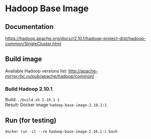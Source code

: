 # Hadoop Base Image

## Documentation
https://hadoop.apache.org/docs/r2.10.1/hadoop-project-dist/hadoop-common/SingleCluster.html

## Build image
Available Hadoop versions list: http://apache-mirror.rbc.ru/pub/apache/hadoop/common/

### Build Hadoop 2.10.1 
Build: `./build.sh 2.10.1 1`  
Result: Docker image `hadoop-base-image-2.10.1:1`

## Run (for testing)
`docker run -it --rm hadoop-base-image-2.10.1:1 bash`
